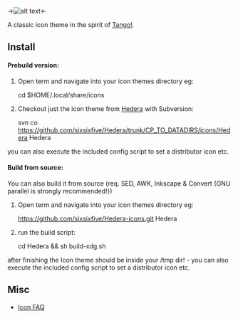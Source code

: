 ->![alt text](https://raw.githubusercontent.com/sixsixfive/Hedera-icons/master/.preview.png)<-


A classic icon theme in the spirit of [Tango!](http://tango.freedesktop.org/Tango_Desktop_Project).

## Install

#### Prebuild version:

1) Open term and navigate into your icon themes directory eg:

    cd $HOME/.local/share/icons

2) Checkout just the icon theme from [Hedera](https://github.com/sixsixfive/Hedera) with Subversion:

    svn co https://github.com/sixsixfive/Hedera/trunk/CP_TO_DATADIRS/icons/Hedera Hedera

you can also execute the included config script to set a distributor icon etc.

#### Build from source:

You can also build it from source (req. SED, AWK, Inkscape & Convert {GNU parallel is strongly recommended!})

1) Open term and navigate into your icon themes directory eg:

    https://github.com/sixsixfive/Hedera-icons.git Hedera

2) run the build script:

    cd Hedera && sh build-xdg.sh

after finishing the Icon theme should be inside your /tmp dir! - you can also execute the included config script to set a distributor icon etc.

## Misc

* [Icon FAQ](https://github.com/sixsixfive/Hedera-icons/tree/master/faq.md)
